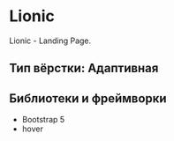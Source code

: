 # Lionic

Lionic - Landing Page.

## Тип вёрстки: Адаптивная

## Библиотеки и фреймворки
- Bootstrap 5
- hover
